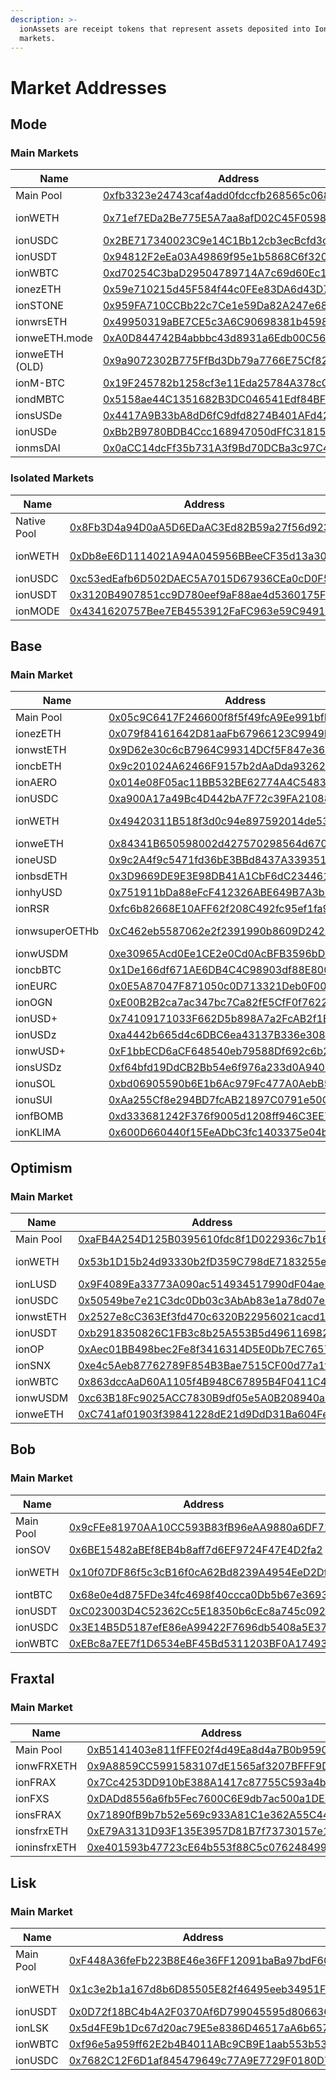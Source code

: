 ```yaml
---
description: >-
  ionAssets are receipt tokens that represent assets deposited into Ionic
  markets.
---
```


# Market Addresses

## Mode

### Main Markets

<table><thead><tr><th width="194">Name</th><th width="440">Address</th><th>Oracle</th></tr></thead><tbody><tr><td>Main Pool</td><td><a href="https://explorer.mode.network/address/0xfb3323e24743caf4add0fdccfb268565c0685556">0xfb3323e24743caf4add0fdccfb268565c0685556</a></td><td></td></tr><tr><td>ionWETH</td><td><a href="https://explorer.mode.network/address/0x71ef7EDa2Be775E5A7aa8afD02C45F059833e9d2">0x71ef7EDa2Be775E5A7aa8afD02C45F059833e9d2</a></td><td>Fixed Price</td></tr><tr><td>ionUSDC</td><td><a href="https://explorer.mode.network/address/0x2BE717340023C9e14C1Bb12cb3ecBcfd3c3fB038">0x2BE717340023C9e14C1Bb12cb3ecBcfd3c3fB038</a></td><td><a href="https://www.pyth.network/price-feeds/crypto-usdc-usd">Pyth</a></td></tr><tr><td>ionUSDT</td><td><a href="https://explorer.mode.network/address/0x94812F2eEa03A49869f95e1b5868C6f3206ee3D3">0x94812F2eEa03A49869f95e1b5868C6f3206ee3D3</a></td><td><a href="https://www.pyth.network/price-feeds/crypto-usdt-usd">Pyth</a></td></tr><tr><td>ionWBTC</td><td><a href="https://explorer.mode.network/address/0xd70254C3baD29504789714A7c69d60Ec1127375C">0xd70254C3baD29504789714A7c69d60Ec1127375C</a></td><td><a href="https://www.pyth.network/price-feeds/crypto-wbtc-usd">Pyth</a></td></tr><tr><td>ionezETH</td><td><a href="https://explorer.mode.network/address/0x59e710215d45F584f44c0FEe83DA6d43D762D857">0x59e710215d45F584f44c0FEe83DA6d43D762D857</a></td><td><a href="https://app.redstone.finance/app/token/ezETH/">RedStone</a></td></tr><tr><td>ionSTONE</td><td><a href="https://explorer.mode.network/address/0x959FA710CCBb22c7Ce1e59Da82A247e686629310">0x959FA710CCBb22c7Ce1e59Da82A247e686629310</a></td><td><a href="https://www.pyth.network/price-feeds/crypto-stone-usd">Pyth</a></td></tr><tr><td>ionwrsETH</td><td><a href="https://explorer.mode.network/address/0x49950319aBE7CE5c3A6C90698381b45989C99b46">0x49950319aBE7CE5c3A6C90698381b45989C99b46</a></td><td><a href="https://app.redstone.finance/app/token/rsETH/">RedStone</a></td></tr><tr><td>ionweETH.mode</td><td><a href="https://explorer.mode.network/address/0xA0D844742B4abbbc43d8931a6Edb00C56325aA18">0xA0D844742B4abbbc43d8931a6Edb00C56325aA18</a></td><td><a href="https://app.redstone.finance/app/token/weETH/">RedStone</a></td></tr><tr><td>ionweETH (OLD)</td><td><a href="https://explorer.mode.network/address/0x9a9072302B775FfBd3Db79a7766E75Cf82bcaC0A">0x9a9072302B775FfBd3Db79a7766E75Cf82bcaC0A</a></td><td><a href="https://app.redstone.finance/app/token/weETH/">RedStone</a></td></tr><tr><td>ionM-BTC</td><td><a href="https://explorer.mode.network/address/0x19F245782b1258cf3e11Eda25784A378cC18c108">0x19F245782b1258cf3e11Eda25784A378cC18c108</a></td><td><a href="https://www.pyth.network/price-feeds/crypto-wbtc-usd">Pyth</a></td></tr><tr><td>iondMBTC</td><td><a href="https://explorer.mode.network/address/0x5158ae44C1351682B3DC046541Edf84BF28c8ca4">0x5158ae44C1351682B3DC046541Edf84BF28c8ca4</a></td><td><a href="https://www.pyth.network/price-feeds/crypto-wbtc-usd">Pyth</a></td></tr><tr><td>ionsUSDe</td><td><a href="https://explorer.mode.network/token/0x4417A9B33bA8dD6fC9dfd8274B401AFd42299AA3">0x4417A9B33bA8dD6fC9dfd8274B401AFd42299AA3</a></td><td><a href="https://www.pyth.network/price-feeds/crypto-susde-usd">Pyth</a></td></tr><tr><td>ionUSDe</td><td><a href="https://explorer.mode.network/token/0xBb2B9780BDB4Ccc168947050dFfC3181503c4D18">0xBb2B9780BDB4Ccc168947050dFfC3181503c4D18</a></td><td><a href="https://app.redstone.finance/app/token/USDe/">RedStone</a></td></tr><tr><td>ionmsDAI</td><td><a href="https://explorer.mode.network/token/0x0aCC14dcFf35b731A3f9Bd70DCBa3c97C44EdBA0">0x0aCC14dcFf35b731A3f9Bd70DCBa3c97C44EdBA0</a></td><td><a href="https://app.redstone.finance/app/token/sDAI/">RedStone</a></td></tr></tbody></table>

### Isolated Markets

<table><thead><tr><th width="161">Name</th><th width="467">Address</th><th>Oracle</th></tr></thead><tbody><tr><td>Native Pool</td><td><a href="https://explorer.mode.network/address/0x8Fb3D4a94D0aA5D6EDaAC3Ed82B59a27f56d923a">0x8Fb3D4a94D0aA5D6EDaAC3Ed82B59a27f56d923a</a></td><td></td></tr><tr><td>ionWETH</td><td><a href="https://explorer.mode.network/address/0xDb8eE6D1114021A94A045956BBeeCF35d13a30F2">0xDb8eE6D1114021A94A045956BBeeCF35d13a30F2</a></td><td>Fixed Price</td></tr><tr><td>ionUSDC</td><td><a href="https://explorer.mode.network/address/0xc53edEafb6D502DAEC5A7015D67936CEa0cD0F52">0xc53edEafb6D502DAEC5A7015D67936CEa0cD0F52</a></td><td><a href="https://www.pyth.network/price-feeds/crypto-usdc-usd">Pyth</a></td></tr><tr><td>ionUSDT</td><td><a href="https://explorer.mode.network/address/0x3120B4907851cc9D780eef9aF88ae4d5360175Fd">0x3120B4907851cc9D780eef9aF88ae4d5360175Fd</a></td><td><a href="https://www.pyth.network/price-feeds/crypto-usdt-usd">Pyth</a></td></tr><tr><td>ionMODE</td><td><a href="https://explorer.mode.network/address/0x4341620757Bee7EB4553912FaFC963e59C949147">0x4341620757Bee7EB4553912FaFC963e59C949147</a></td><td><a href="https://www.pyth.network/price-feeds/crypto-mode-usd">Pyth</a></td></tr></tbody></table>

## Base

### Main Market

<table><thead><tr><th width="184">Name</th><th width="446">Address</th><th>Oracle</th></tr></thead><tbody><tr><td>Main Pool</td><td><a href="https://basescan.org/address/0x05c9C6417F246600f8f5f49fcA9Ee991bfF73D13">0x05c9C6417F246600f8f5f49fcA9Ee991bfF73D13</a></td><td></td></tr><tr><td>ionezETH</td><td><a href="https://basescan.org/address/0x079f84161642D81aaFb67966123C9949F9284bf5">0x079f84161642D81aaFb67966123C9949F9284bf5</a></td><td><a href="https://data.chain.link/feeds/base/base/ezeth-eth-exchange-rate">Chainlink</a></td></tr><tr><td>ionwstETH</td><td><a href="https://basescan.org/address/0x9D62e30c6cB7964C99314DCf5F847e36Fcb29ca9">0x9D62e30c6cB7964C99314DCf5F847e36Fcb29ca9</a></td><td><a href="https://data.chain.link/feeds/base/base/wsteth-eth">Chainlink</a></td></tr><tr><td>ioncbETH</td><td><a href="https://basescan.org/address/0x9c201024A62466F9157b2dAaDda9326207ADDd29">0x9c201024A62466F9157b2dAaDda9326207ADDd29</a></td><td><a href="https://data.chain.link/feeds/base/base/cbeth-eth">Chainlink</a></td></tr><tr><td>ionAERO</td><td><a href="https://basescan.org/address/0x014e08F05ac11BB532BE62774A4C548368f59779">0x014e08F05ac11BB532BE62774A4C548368f59779</a></td><td><a href="https://data.chain.link/feeds/base/base/aero-usd">Chainlink</a></td></tr><tr><td>ionUSDC</td><td><a href="https://basescan.org/address/0xa900A17a49Bc4D442bA7F72c39FA2108865671f0">0xa900A17a49Bc4D442bA7F72c39FA2108865671f0</a></td><td><a href="https://data.chain.link/feeds/base/base/usdc-usd">Chainlink</a></td></tr><tr><td>ionWETH</td><td><a href="https://basescan.org/address/0x49420311b518f3d0c94e897592014de53831cfa3">0x49420311B518f3d0c94e897592014de53831cfA3</a></td><td>Fixed Price</td></tr><tr><td>ionweETH</td><td><a href="https://basescan.org/address/0x84341B650598002d427570298564d6701733c805">0x84341B650598002d427570298564d6701733c805</a></td><td><a href="https://data.chain.link/feeds/base/base/weeth-eth">Chainlink</a></td></tr><tr><td>ioneUSD</td><td><a href="https://basescan.org/token/0x9c2a4f9c5471fd36be3bbd8437a33935107215a1?a=0x31a756d617a498767574a5342921c36cc4352096">0x9c2A4f9c5471fd36bE3BBd8437A33935107215A1</a></td><td><a href="https://app.redstone.finance/app/token/eUSD/">RedStone</a></td></tr><tr><td>ionbsdETH</td><td><a href="https://basescan.org/token/0x3d9669de9e3e98db41a1cbf6dc23446109945e3c">0x3D9669DE9E3E98DB41A1CbF6dC23446109945E3C</a></td><td><a href="https://app.redstone.finance/app/token/bsdETH/">RedStone</a></td></tr><tr><td>ionhyUSD</td><td><a href="https://basescan.org/token/0x751911bda88efcf412326abe649b7a3b28c4dede?a=0x31a756d617a498767574a5342921c36cc4352096">0x751911bDa88eFcF412326ABE649B7A3b28c4dEDe</a></td><td><a href="https://chroniclelabs.org/dashboard/oracle/HYUSD/USD?blockchain=BASE&#x26;txn=0x93c9c339dfdbb8a1087da322e4c73a3c8d2a59bab99dda9e29b9aa0bd085650e&#x26;contract=0x834c4f996B8a6411AEC0f8a0cF6fAfd4423dBEe2">Chronicle</a></td></tr><tr><td>ionRSR</td><td><a href="https://basescan.org/token/0xfc6b82668e10aff62f208c492fc95ef1fa9c0426?a=0x31a756d617a498767574a5342921c36cc4352096">0xfc6b82668E10AFF62f208C492fc95ef1fa9C0426</a></td><td><a href="https://data.chain.link/feeds/base/base/rsr-usd">Chainlink</a></td></tr><tr><td>ionwsuperOETHb</td><td><a href="https://basescan.org/token/0xC462eb5587062e2f2391990b8609D2428d8Cf598">0xC462eb5587062e2f2391990b8609D2428d8Cf598</a></td><td>ERC4626 oracle</td></tr><tr><td>ionwUSDM</td><td><a href="https://basescan.org/token/0xe30965Acd0Ee1CE2e0Cd0AcBFB3596bD6fC78A51">0xe30965Acd0Ee1CE2e0Cd0AcBFB3596bD6fC78A51</a></td><td><a href="https://chroniclelabs.org/dashboard/oracle/WUSDM/USD?blockchain=BASE&#x26;txn=0xf13086a12b6bba053e7c536f08222392f8f60fa82c8f92bb1d11d6b1e890418a&#x26;contract=0x88Ee016dadDCa8061bf6D566585dF6c8aBfED7bb">Chronicle</a></td></tr><tr><td>ioncbBTC</td><td><a href="https://basescan.org/token/0x1De166df671AE6DB4C4C98903df88E8007593748">0x1De166df671AE6DB4C4C98903df88E8007593748</a></td><td><a href="https://chroniclelabs.org/dashboard/oracle/CBBTC/USDC?blockchain=BASE&#x26;txn=0xf7ecf2463ce5a78825998cdcc6483178b51fa4a2f499afb27b7c5755b0fb5859&#x26;contract=0x4E9A425E26295A3243568E4dae19Dc6926672Eb2">Chronicle</a></td></tr><tr><td>ionEURC</td><td><a href="https://basescan.org/token/0x0E5A87047F871050c0D713321Deb0F008a41C495">0x0E5A87047F871050c0D713321Deb0F008a41C495</a></td><td><a href="https://data.chain.link/feeds/base/base/eurc-usd">Chainlink</a></td></tr><tr><td>ionOGN</td><td><a href="https://basescan.org/token/0xE00B2B2ca7ac347bc7Ca82fE5CfF0f76222FF375">0xE00B2B2ca7ac347bc7Ca82fE5CfF0f76222FF375</a></td><td><a href="https://data.chain.link/feeds/base/base/ogn-usd">Chainlink</a></td></tr><tr><td>ionUSD+</td><td><a href="https://basescan.org/token/0x74109171033F662D5b898A7a2FcAB2f1EF80c201">0x74109171033F662D5b898A7a2FcAB2f1EF80c201</a></td><td><a href="https://data.chain.link/feeds/base/base/usd+-usd">Chainlink</a></td></tr><tr><td>ionUSDz</td><td><a href="https://basescan.org/token/0xa4442b665d4c6DBC6ea43137B336e3089f05626C">0xa4442b665d4c6DBC6ea43137B336e3089f05626C</a></td><td><a href="https://docs.chain.link/data-feeds/price-feeds/addresses?network=base&#x26;page=1&#x26;search=usdz">Chainlink</a></td></tr><tr><td>ionwUSD+</td><td><a href="https://basescan.org/token/0xF1bbECD6aCF648540eb79588Df692c6b2F0fbc09">0xF1bbECD6aCF648540eb79588Df692c6b2F0fbc09</a></td><td><a href="https://data.chain.link/feeds/base/base/usd+-usd">Chainlink</a></td></tr><tr><td>ionsUSDz</td><td><a href="https://basescan.org/token/0xf64bfd19DdCB2Bb54e6f976a233d0A9400ed84eA">0xf64bfd19DdCB2Bb54e6f976a233d0A9400ed84eA</a></td><td><a href="https://docs.chain.link/data-feeds/price-feeds/addresses?network=base&#x26;page=1&#x26;search=susdz">Chainlink</a></td></tr><tr><td>ionuSOL</td><td><a href="https://basescan.org/token/0xbd06905590b6E1b6Ac979Fc477A0AebB58d52371">0xbd06905590b6E1b6Ac979Fc477A0AebB58d52371</a></td><td><a href="https://www.pyth.network/price-feeds/crypto-sol-usd">Pyth</a></td></tr><tr><td>ionuSUI</td><td><a href="https://basescan.org/token/0xAa255Cf8e294BD7fcAB21897C0791e50C99BAc69">0xAa255Cf8e294BD7fcAB21897C0791e50C99BAc69</a></td><td><a href="https://www.pyth.network/price-feeds/crypto-sui-usd">Pyth</a></td></tr><tr><td>ionfBOMB</td><td><a href="https://basescan.org/token/0xd333681242F376f9005d1208ff946C3EE73eD659">0xd333681242F376f9005d1208ff946C3EE73eD659</a></td><td><a href="https://app.redstone.finance/app/feeds/?search=fbomb&#x26;page=1&#x26;sortBy=popularity&#x26;sortDesc=false&#x26;perPage=32">Redstone</a></td></tr><tr><td>ionKLIMA</td><td><a href="https://basescan.org/token/0x600D660440f15EeADbC3fc1403375e04b318F07e">0x600D660440f15EeADbC3fc1403375e04b318F07e</a></td><td><a href="https://basescan.org/address/0x12df07b05e9dabe78bd04b90206e31f6f64d75bb">DIA</a></td></tr></tbody></table>

## Optimism&#x20;

### Main Market

<table><thead><tr><th width="189">Name</th><th width="444">Address</th><th>Oracle</th></tr></thead><tbody><tr><td>Main Pool</td><td><a href="https://optimistic.etherscan.io/address/0xafb4a254d125b0395610fdc8f1d022936c7b166b">0xaFB4A254D125B0395610fdc8f1D022936c7b166B</a></td><td></td></tr><tr><td>ionWETH</td><td><a href="https://optimistic.etherscan.io/address/0x53b1D15b24d93330b2fD359C798dE7183255e7f2">0x53b1D15b24d93330b2fD359C798dE7183255e7f2</a></td><td>Fixed Price</td></tr><tr><td>ionLUSD</td><td><a href="https://optimistic.etherscan.io/address/0x9F4089Ea33773A090ac514934517990dF04ae5a7">0x9F4089Ea33773A090ac514934517990dF04ae5a7</a></td><td><a href="https://market.api3.org/optimism/lusd-usd/activate?paramsId=2">API3</a></td></tr><tr><td>ionUSDC</td><td><a href="https://optimistic.etherscan.io/address/0x50549be7e21C3dc0Db03c3AbAb83e1a78d07e6e0">0x50549be7e21C3dc0Db03c3AbAb83e1a78d07e6e0</a></td><td><a href="https://data.chain.link/feeds/optimism/mainnet/usdc-usd">Chainlink</a></td></tr><tr><td>ionwstETH</td><td><a href="https://optimistic.etherscan.io/address/0x2527e8cC363Ef3fd470c6320B22956021cacd149">0x2527e8cC363Ef3fd470c6320B22956021cacd149</a></td><td><a href="https://data.chain.link/feeds/optimism/mainnet/wsteth-eth">Chainlink</a></td></tr><tr><td>ionUSDT</td><td><a href="https://optimistic.etherscan.io/address/0xb2918350826C1FB3c8b25A553B5d49611698206f">0xb2918350826C1FB3c8b25A553B5d49611698206f</a></td><td><a href="https://data.chain.link/feeds/optimism/mainnet/usdt-usd">Chainlink</a></td></tr><tr><td>ionOP</td><td><a href="https://optimistic.etherscan.io/address/0xAec01BB498bec2Fe8f3416314D5E0Db7EC76576b">0xAec01BB498bec2Fe8f3416314D5E0Db7EC76576b</a></td><td><a href="https://data.chain.link/feeds/optimism/mainnet/op-usd">Chainlink</a></td></tr><tr><td>ionSNX</td><td><a href="https://optimistic.etherscan.io/address/0xe4c5Aeb87762789F854B3Bae7515CF00d77a1f5e">0xe4c5Aeb87762789F854B3Bae7515CF00d77a1f5e</a></td><td><a href="https://www.pyth.network/price-feeds/crypto-snx-usd">Pyth</a></td></tr><tr><td>ionWBTC</td><td><a href="https://optimistic.etherscan.io/address/0x863dccAaD60A1105f4B948C67895B4F0411C4497">0x863dccAaD60A1105f4B948C67895B4F0411C4497</a></td><td><a href="https://www.pyth.network/price-feeds/crypto-wbtc-usd">Pyth</a></td></tr><tr><td>ionwUSDM</td><td><a href="https://optimistic.etherscan.io/token/0xc63B18Fc9025ACC7830B9df05e5A0B208940a3EE">0xc63B18Fc9025ACC7830B9df05e5A0B208940a3EE</a></td><td><a href="https://chroniclelabs.org/dashboard/oracle/WUSDM/USD?blockchain=BASE&#x26;txn=0xf13086a12b6bba053e7c536f08222392f8f60fa82c8f92bb1d11d6b1e890418a&#x26;contract=0x88Ee016dadDCa8061bf6D566585dF6c8aBfED7bb">Chronicle</a></td></tr><tr><td>ionweETH</td><td><a href="https://optimistic.etherscan.io/token/0xC741af01903f39841228dE21d9DdD31Ba604Fec5">0xC741af01903f39841228dE21d9DdD31Ba604Fec5</a></td><td><a href="https://optimistic.etherscan.io/address/0xb4479d436DDa5c1A79bD88D282725615202406E3">Chainlink</a></td></tr></tbody></table>

## Bob&#x20;

### Main Market

<table><thead><tr><th width="192">Name</th><th width="441">Address</th><th>Oracle</th></tr></thead><tbody><tr><td>Main Pool</td><td><a href="https://explorer.gobob.xyz/address/0x9cFEe81970AA10CC593B83fB96eAA9880a6DF715">0x9cFEe81970AA10CC593B83fB96eAA9880a6DF715</a></td><td></td></tr><tr><td>ionSOV</td><td><a href="https://explorer.gobob.xyz/address/0x6BE15482aBEf8EB4b8aff7d6EF9724F47E4D2fa2">0x6BE15482aBEf8EB4b8aff7d6EF9724F47E4D2fa2</a></td><td><a href="https://www.apro.com/data-feeds/bob-main/sov_usd?address=0xe22e8dd451bd37fe404b1acf98a9e70033b3b02b">APRO</a></td></tr><tr><td>ionWETH</td><td><a href="https://explorer.gobob.xyz/address/0x10f07DF86f5c3cB16f0cA62Bd8239A4954EeD2Df">0x10f07DF86f5c3cB16f0cA62Bd8239A4954EeD2Df</a></td><td>Fixed Price</td></tr><tr><td>iontBTC</td><td><a href="https://explorer.gobob.xyz/address/0x68e0e4d875FDe34fc4698f40ccca0Db5b67e3693">0x68e0e4d875FDe34fc4698f40ccca0Db5b67e3693</a></td><td><a href="https://www.apro.com/data-feeds/bob-main/tbtc_usd?address=0xcb61d9b286dbf2999bdba62d26939ae3b85cfc86">APRO</a></td></tr><tr><td>ionUSDT</td><td><a href="https://explorer.gobob.xyz/address/0xC023003D4C52362Cc5E18350b6cEc8a745c092b1">0xC023003D4C52362Cc5E18350b6cEc8a745c092b1</a></td><td><a href="https://www.apro.com/data-feeds/bob-main/usdt_usd?address=0x7c0a1998efa9c33bc543d3be30c4a8a21f4a8e71">APRO</a></td></tr><tr><td>ionUSDC</td><td><a href="https://explorer.gobob.xyz/address/0x3E14B5D5187efE86eA99422F7696db5408a5E372">0x3E14B5D5187efE86eA99422F7696db5408a5E372</a></td><td><a href="https://www.apro.com/data-feeds/bob-main/usdc_usd?address=0xf362549951da891f579dae53522c8f82d6480d2f">APRO</a></td></tr><tr><td>ionWBTC</td><td><a href="https://explorer.gobob.xyz/address/0xEBc8a7EE7f1D6534eBF45Bd5311203BF0A17493c">0xEBc8a7EE7f1D6534eBF45Bd5311203BF0A17493c</a></td><td><a href="https://www.apro.com/data-feeds/bob-main/wbtc_usd?address=0x720cd26b10b6380f70a40f035c333d87ba1e80ce">APRO</a></td></tr></tbody></table>

## &#x20;Fraxtal

### Main Market

<table><thead><tr><th width="160">Name</th><th width="437">Address</th><th>Oracle</th></tr></thead><tbody><tr><td>Main Pool</td><td><a href="https://fraxscan.com/address/0xb5141403e811fffe02f4d49ea8d4a7b0b9590658">0xB5141403e811fFFE02f4d49Ea8d4a7B0b9590658</a></td><td></td></tr><tr><td>ionwFRXETH</td><td><a href="https://fraxscan.com/token/0x9A8859CC5991583107dE1565af3207BFFF9DdF88">0x9A8859CC5991583107dE1565af3207BFFF9DdF88</a></td><td><a href="https://fraxscan.com/address/0x89e60b56efD70a1D4FBBaE947bC33cae41e37A72">RedStone</a></td></tr><tr><td>ionFRAX</td><td><a href="https://fraxscan.com/token/0x7Cc4253DD910bE388A1417c87755C593a4b3bcf1">0x7Cc4253DD910bE388A1417c87755C593a4b3bcf1</a></td><td><a href="https://app.redstone.finance/app/token/FRAX/">RedStone</a></td></tr><tr><td>ionFXS</td><td><a href="https://fraxscan.com/token/0xDADd8556a6fb5Fec7600C6E9db7ac500a1DE3070">0xDADd8556a6fb5Fec7600C6E9db7ac500a1DE3070</a></td><td><a href="https://app.redstone.finance/app/token/FXS/">RedStone</a></td></tr><tr><td>ionsFRAX</td><td><a href="https://fraxscan.com/token/0x71890fB9b7b52e569c933A81C1e362A55C4427Ee">0x71890fB9b7b52e569c933A81C1e362A55C4427Ee</a></td><td><a href="https://market.api3.org/fraxtal/sfrax-frax-exchange-rate">API3</a></td></tr><tr><td>ionsfrxETH</td><td><a href="https://fraxscan.com/token/0xE79A3131D93F135E3957D81B7f73730157e1D3E4">0xE79A3131D93F135E3957D81B7f73730157e1D3E4</a></td><td><a href="https://market.api3.org/fraxtal/sfrxeth-frxeth-exchange-rate/integrate">API3</a></td></tr><tr><td>ioninsfrxETH</td><td><a href="https://fraxscan.com/token/0xe401593b47723cE64b553f88C5c0762484996796">0xe401593b47723cE64b553f88C5c0762484996796</a></td><td><a href="https://market.api3.org/fraxtal/insfrxeth-sfrxeth-exchange-rate">API3</a></td></tr></tbody></table>

## Lisk&#x20;

### Main Market

<table><thead><tr><th width="160">Name</th><th width="457">Address</th><th>Oracle</th></tr></thead><tbody><tr><td>Main Pool</td><td><a href="https://blockscout.lisk.com/address/0xF448A36feFb223B8E46e36FF12091baBa97bdF60">0xF448A36feFb223B8E46e36FF12091baBa97bdF60</a></td><td></td></tr><tr><td>ionWETH</td><td><a href="https://blockscout.lisk.com/token/0x1c3e2b1a167d8b6D85505E82f46495eeb34951F8">0x1c3e2b1a167d8b6D85505E82f46495eeb34951F8</a></td><td>Fixed Price</td></tr><tr><td>ionUSDT</td><td><a href="https://blockscout.lisk.com/token/0x0D72f18BC4b4A2F0370Af6D799045595d806636F">0x0D72f18BC4b4A2F0370Af6D799045595d806636F</a></td><td><a href="https://blockscout.lisk.com/address/0xd2176Dd57D1e200c0A8ec9e575A129b511DBD3AD">Redstone</a></td></tr><tr><td>ionLSK</td><td><a href="https://blockscout.lisk.com/token/0x5d4FE9b1Dc67d20ac79E5e8386D46517aA6b657c">0x5d4FE9b1Dc67d20ac79E5e8386D46517aA6b657c</a></td><td><a href="https://blockscout.lisk.com/address/0xa1EbA9E63ed7BA328fE0778cFD67699F05378a96">Redstone</a></td></tr><tr><td>ionWBTC</td><td><a href="https://blockscout.lisk.com/token/0xf96e5a959ff62E2b4B4011ABc9CB9E1aab553b53">0xf96e5a959ff62E2b4B4011ABc9CB9E1aab553b53</a></td><td><a href="https://blockscout.lisk.com/address/0x13da43eA89fB692bdB6666F053FeE70aC61A53cd">Redstone</a></td></tr><tr><td>ionUSDC</td><td><a href="https://blockscout.lisk.com/token/0x7682C12F6D1af845479649c77A9E7729F0180D78">0x7682C12F6D1af845479649c77A9E7729F0180D78</a></td><td><a href="https://blockscout.lisk.com/address/0xb4e6A7861067674AC398a26DD73A3c524C602184">Redstone</a></td></tr></tbody></table>
